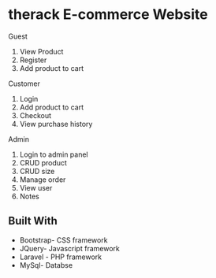 # therack E-commerce Website

Guest
1. View Product
2. Register
3. Add product to cart

Customer
1. Login
2. Add product to cart
3. Checkout 
4. View purchase history

Admin 
1. Login to admin panel
2. CRUD product
3. CRUD size
4. Manage order
5. View user
6. Notes


## Built With

* Bootstrap- CSS framework
* JQuery- Javascript framework
* Laravel - PHP framework
* MySql- Databse
